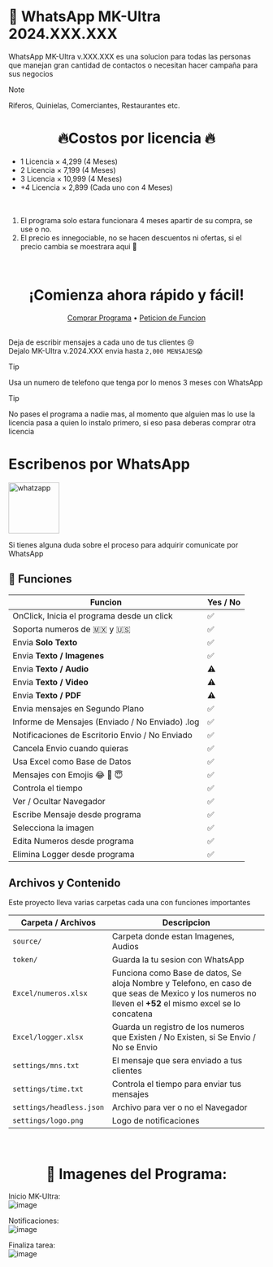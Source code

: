 
# 🦖 WhatsApp MK-Ultra 2024.XXX.XXX

WhatsApp MK-Ultra v.XXX.XXX es una solucion para todas las personas que manejan gran cantidad de contactos o necesitan hacer campaña para sus negocios
> [!NOTE] 
> Riferos, Quinielas, Comerciantes, Restaurantes etc.


<h1 align="center">🔥Costos por licencia 🔥</h1>

  - 1 Licencia × 4,299 (4 Meses) <br>
  - 2 Licencia × 7,199 (4 Meses) <br>
  - 3 Licencia × 10,999 (4 Meses) <br>
  - +4 Licencia × 2,899 (Cada uno con 4 Meses) <br>
<br><br>
1. El programa solo estara funcionara 4 meses apartir de su compra, se use o no.<br>
2. El precio es innegociable, no se hacen descuentos ni ofertas, si el precio cambia se moestrara aqui 🥳

<br>
<h1 align="center">¡Comienza ahora rápido y fácil!</h1>

<p align="center">
  <a href="https://wa.me/524451540656?text=Quiero%20comprar%20el%20programa%20WhatsApp%20MK%20😎">Comprar Programa</a> •
  <a href="https://wa.me/524451540656?text=Quiero%20una%20funcion%20para%20WhatsApp%20MK%20😎">Peticion de Funcion</a>
</p>

<br>
Deja de escribir mensajes a cada uno de tus clientes 😢<br>
Dejalo MK-Ultra v.2024.XXX envia hasta <code>2,000 MENSAJES😱</code><br>

> [!TIP]
> Usa un numero de telefono que tenga por lo menos 3 meses con WhatsApp

> [!TIP]
> No pases el programa a nadie mas, al momento que alguien mas lo use la licencia pasa a quien lo instalo primero, si eso pasa deberas comprar otra licencia


# Escribenos por WhatsApp

<a target="_blank" href=".whatsapp.com/send?phone=524451540656&text=Hola 😎 me ineteresa el programa *WhatsApp Sender MK001*" target="_blank"><img title="whatzapp" height="100" src="https://upload.wikimedia.org/wikipedia/commons/thumb/f/f7/WhatsApp_logo.svg/2000px-WhatsApp_logo.svg.png"></a>




Si tienes alguna duda sobre el proceso para adquirir comunicate por WhatsApp

## 🦖 Funciones

| Funcion                                                               | Yes / No  |
|---------------------------------------------------------------|---|
| OnClick, Inicia el programa desde un click | ✅|
| Soporta numeros de 🇲🇽 y 🇺🇸                      | ✅ |
| Envia **Solo Texto**                               | ✅ |
| Envia **Texto / Imagenes**                               | ✅ |
| Envia **Texto / Audio**                               | ⚠️ |
| Envia **Texto / Video**                               | ⚠️ |
| Envia **Texto / PDF**                               | ⚠️ |
| Envia mensajes en Segundo Plano                                             | ✅ |
| Informe de Mensajes (Enviado / No Enviado) .log                                           | ✅ |
| Notificaciones de Escritorio Envio / No Enviado                                             | ✅ |
| Cancela Envio cuando quieras                                            | ✅ |
| Usa Excel como Base de Datos                                            | ✅ |
| Mensajes con Emojis  😂 🤣 😇                                            | ✅ |
| Controla el tiempo | ✅ |
| Ver / Ocultar Navegador | ✅ |
| Escribe Mensaje desde programa | ✅ |
| Selecciona la imagen | ✅ |
| Edita Numeros desde programa | ✅ |
| Elimina Logger desde programa  | ✅ |





## Archivos y Contenido


Este proyecto lleva varias carpetas cada una con funciones importantes

| Carpeta / Archivos                 | Descripcion                                                                                                                    |
|-------------------------|----------------------------------------------------------------------------------------------------------------------------------------------------------------|
| `source/`              | Carpeta donde estan Imagenes, Audios                                                                                                               |
| `token/`             | Guarda la tu sesion con WhatsApp                           |
| `Excel/numeros.xlsx`          | Funciona como Base de datos, Se aloja Nombre y Telefono, en caso de que seas de Mexico y los numeros no lleven el **+52** el mismo excel se lo concatena                                          
| `Excel/logger.xlsx`          | Guarda un registro de los numeros que Existen / No Existen, si Se Envio / No se Envio                                     |
| `settings/mns.txt`         | El mensaje que sera enviado a tus clientes |
| `settings/time.txt`            | Controla el tiempo para enviar tus mensajes   |
| `settings/headless.json` | Archivo para ver o no el Navegador|
| `settings/logo.png` | Logo de notificaciones |


<br>
<h1 align="center">🐼 Imagenes del Programa:</h1>

Inicio MK-Ultra: <br>
![image](https://github.com/WichyAlonzo/WhatsApp-Sender/assets/67400844/35e9431a-08ea-432d-a029-3949f249d292)



Notificaciones: <br>
![image](https://github.com/WichyAlonzo/WhatsApp-Sender/assets/67400844/4bf6eca0-36fd-4b10-a2d8-0df160521e23)


Finaliza tarea: <br>
![image](https://github.com/WichyAlonzo/WhatsApp-Sender/assets/67400844/5d2bd357-9224-474d-802a-17444147f011)





